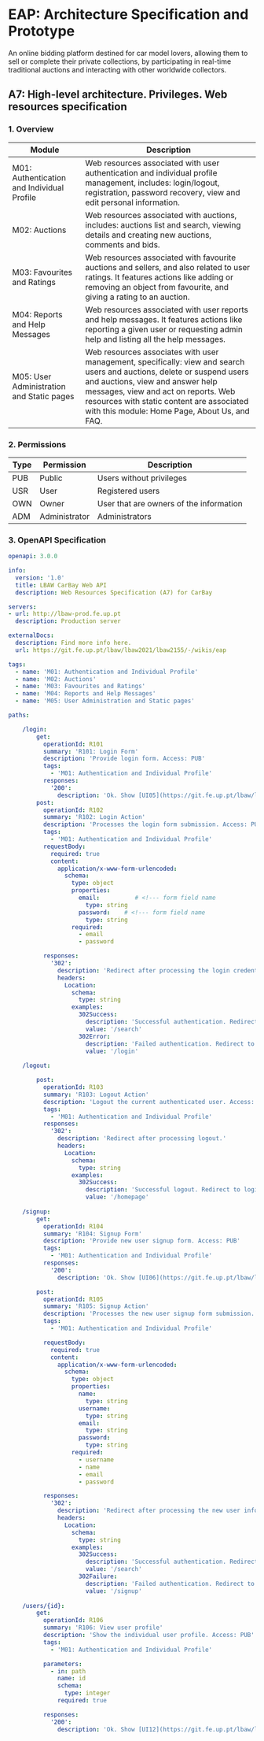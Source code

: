 # EAP: Architecture Specification and Prototype

An online bidding platform destined for car model lovers, allowing them to sell or complete their private collections, by participating in real-time traditional auctions and interacting with other worldwide collectors.

## A7: High-level architecture. Privileges. Web resources specification

### 1. Overview

| Module | Description |
| ---- | ---- |
| M01: Authentication and Individual Profile | Web resources associated with user authentication and individual profile management, includes: login/logout, registration, password recovery, view and edit personal information. |
| M02: Auctions | Web resources associated with auctions, includes: auctions list and search, viewing details and creating new auctions, comments and bids. |
| M03: Favourites and Ratings | Web resources associated with favourite auctions and sellers, and also related to user ratings. It features actions like adding or removing an object from favourite, and giving a rating to an auction. |
| M04: Reports and Help Messages | Web resources associated with user reports and help messages. It features actions like reporting a given user or requesting admin help and listing all the help messages. |
| M05: User Administration and Static pages | Web resources associates with user management, specifically: view and search users and auctions, delete or suspend users and auctions, view and answer help messages, view and act on reports. Web resources with static content are associated with this module: Home Page, About Us, and FAQ. |

### 2. Permissions

| Type | Permission | Description |
| ---- | ---- | ---- |
| PUB |	Public | Users without privileges |
| USR |	User | Registered users |
| OWN |	Owner |	User that are owners of the information |
| ADM |	Administrator | Administrators |

### 3. OpenAPI Specification

```yaml
openapi: 3.0.0

info:
  version: '1.0'
  title: LBAW CarBay Web API
  description: Web Resources Specification (A7) for CarBay

servers:
- url: http://lbaw-prod.fe.up.pt
  description: Production server

externalDocs:
  description: Find more info here.
  url: https://git.fe.up.pt/lbaw/lbaw2021/lbaw2155/-/wikis/eap

tags:
  - name: 'M01: Authentication and Individual Profile'
  - name: 'M02: Auctions'
  - name: 'M03: Favourites and Ratings'
  - name: 'M04: Reports and Help Messages'
  - name: 'M05: User Administration and Static pages'

paths:

    /login:
        get:
          operationId: R101
          summary: 'R101: Login Form'
          description: 'Provide login form. Access: PUB'
          tags:
            - 'M01: Authentication and Individual Profile'
          responses:
            '200':
              description: 'Ok. Show [UI05](https://git.fe.up.pt/lbaw/lbaw2021/lbaw2155/-/wikis/er#ui05-log-in)'
        post:
          operationId: R102
          summary: 'R102: Login Action'
          description: 'Processes the login form submission. Access: PUB'
          tags:
            - 'M01: Authentication and Individual Profile'
          requestBody:
            required: true
            content:
              application/x-www-form-urlencoded:
                schema:
                  type: object
                  properties:
                    email:          # <!--- form field name
                      type: string
                    password:    # <!--- form field name
                      type: string
                  required:
                    - email
                    - password

          responses:
            '302':
              description: 'Redirect after processing the login credentials.'
              headers:
                Location:
                  schema:
                    type: string
                  examples:
                    302Success:
                      description: 'Successful authentication. Redirect to search page.'
                      value: '/search'
                    302Error:
                      description: 'Failed authentication. Redirect to login form.'
                      value: '/login'
                  
    /logout:

        post:
          operationId: R103
          summary: 'R103: Logout Action'
          description: 'Logout the current authenticated user. Access: USR, ADM'
          tags:
            - 'M01: Authentication and Individual Profile'
          responses:
            '302':
              description: 'Redirect after processing logout.'
              headers:
                Location:
                  schema:
                    type: string
                  examples:
                    302Success:
                      description: 'Successful logout. Redirect to login form.'
                      value: '/homepage'
                      
    /signup:
        get:
          operationId: R104
          summary: 'R104: Signup Form'
          description: 'Provide new user signup form. Access: PUB'
          tags:
            - 'M01: Authentication and Individual Profile'
          responses:
            '200':
              description: 'Ok. Show [UI06](https://git.fe.up.pt/lbaw/lbaw2021/lbaw2155/-/wikis/er#ui06-sign-up)'

        post:
          operationId: R105
          summary: 'R105: Signup Action'
          description: 'Processes the new user signup form submission. Access: PUB'
          tags:
            - 'M01: Authentication and Individual Profile'

          requestBody:
            required: true
            content:
              application/x-www-form-urlencoded:
                schema:
                  type: object
                  properties:
                    name:
                      type: string
                    username:
                      type: string
                    email:
                      type: string
                    password:
                      type: string
                  required:
                    - username
                    - name
                    - email
                    - password

          responses:
            '302':
              description: 'Redirect after processing the new user information.'
              headers:
                Location:
                  schema:
                    type: string
                  examples:
                    302Success:
                      description: 'Successful authentication. Redirect to search page.'
                      value: '/search'
                    302Failure:
                      description: 'Failed authentication. Redirect to signup form.'
                      value: '/signup'
                      
    /users/{id}:
        get:
          operationId: R106
          summary: 'R106: View user profile'
          description: 'Show the individual user profile. Access: PUB'
          tags:
            - 'M01: Authentication and Individual Profile'

          parameters:
            - in: path
              name: id
              schema:
                type: integer
              required: true

          responses:
            '200':
              description: 'Ok. Show [UI12](https://git.fe.up.pt/lbaw/lbaw2021/lbaw2155/-/wikis/er#ui12-profile)'
 
```